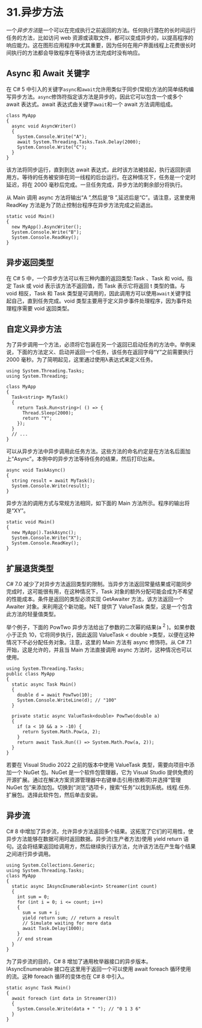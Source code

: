 # 31.异步方法

一个*异步方法*是一个可以在完成执行之前返回的方法。任何执行潜在的长时间运行任务的方法，比如访问 web 资源或读取文件，都可以变成异步的，以提高程序的响应能力。这在图形应用程序中尤其重要，因为任何在用户界面线程上花费很长时间执行的方法都会导致程序在等待该方法完成时没有响应。

## Async 和 Await 关键字

在 C# 5 中引入的关键字`async`和`await`允许用类似于同步(常规)方法的简单结构编写异步方法。`async`修饰符指定该方法是异步的，因此它可以包含一个或多个 await 表达式。await 表达式由关键字`await`和一个 await 方法调用组成。

```
class MyApp
{
  async void AsyncWriter()
  {
    System.Console.Write("A");
    await System.Threading.Tasks.Task.Delay(2000);
    System.Console.Write("C");
  }
}

```

该方法将同步运行，直到到达 await 表达式，此时该方法被挂起，执行返回到调用方。等待的任务被安排在同一线程的后台运行。在这种情况下，任务是一个定时延迟，将在 2000 毫秒后完成。一旦任务完成，异步方法的剩余部分将执行。

从 Main 调用 async 方法将输出“A ”,然后是“B ”,延迟后是“C”。请注意，这里使用 ReadKey 方法是为了防止控制台程序在异步方法完成之前退出。

```
static void Main()
{
  new MyApp().AsyncWriter();
  System.Console.Write("B");
  System.Console.ReadKey();
}

```

## 异步返回类型

在 C# 5 中，一个异步方法可以有三种内置的返回类型:Task <t>、Task 和 void。指定 Task 或 void 表示该方法不返回值，而 Task <t>表示它将返回 t 类型的值。与 void 相反，Task 和 Task <t>类型是可调用的，因此调用方可以使用`await`关键字挂起自己，直到任务完成。void 类型主要用于定义异步事件处理程序，因为事件处理程序需要 void 返回类型。</t></t></t>

## 自定义异步方法

为了异步调用一个方法，必须将它包装在另一个返回已启动任务的方法中。举例来说，下面的方法定义、启动并返回一个任务，该任务在返回字母“Y”之前需要执行 2000 毫秒。为了简明起见，这里通过使用λ表达式来定义任务。

```
using System.Threading.Tasks;
using System.Threading;

class MyApp
{
  Task<string> MyTask()
  {
    return Task.Run<string>( () => {
      Thread.Sleep(2000);
      return "Y";
    });
  }
  // ...
}

```

可以从异步方法中异步调用此任务方法。这些方法的命名约定是在方法名后面加上“Async”。本例中的异步方法等待任务的结果，然后打印出来。

```
async void TaskAsync()
{
  string result = await MyTask();
  System.Console.Write(result);
}

```

异步方法的调用方式与常规方法相同，如下面的 Main 方法所示。程序的输出将是“XY”。

```
static void Main()
{
  new MyApp().TaskAsync();
  System.Console.Write("X");
  System.Console.ReadKey();
}

```

## 扩展退货类型

C# 7.0 减少了对异步方法返回类型的限制。当异步方法返回常量结果或可能同步完成时，这可能很有用，在这种情况下，Task 对象的额外分配可能会成为不希望的性能成本。条件是返回的类型必须实现 GetAwaiter 方法，该方法返回一个 Awaiter 对象。来利用这个新功能。NET 提供了 ValueTask <t>类型，这是一个包含此方法的轻量值类型。</t>

举个例子，下面的 PowTwo 异步方法给出了参数的二次幂的结果(a <sup>2</sup> )。如果参数小于正负 10，它将同步执行，因此返回 ValueTask < double >类型，以便在这种情况下不必分配任务对象。注意，这里的 Main 方法有 async 修饰符。从 C# 7.1 开始，这是允许的，并且当 Main 方法直接调用 async 方法时，这种情况也可以使用。

```
using System.Threading.Tasks;
public class MyApp
{
  static async Task Main()
  {
    double d = await PowTwo(10);
    System.Console.WriteLine(d); // "100"
  }

  private static async ValueTask<double> PowTwo(double a)
  {
    if (a < 10 && a > -10) {
      return System.Math.Pow(a, 2);
    }
    return await Task.Run(() => System.Math.Pow(a, 2));
  }
}

```

若要在 Visual Studio 2022 之前的版本中使用 ValueTask 类型，需要向项目中添加一个 NuGet 包。NuGet 是一个软件包管理器，它为 Visual Studio 提供免费的开源扩展。通过在解决方案资源管理器中右键单击引用(依赖项)并选择“管理 NuGet 包”来添加包。切换到“浏览”选项卡，搜索“任务”以找到系统。线程.任务.扩展包。选择此软件包，然后单击安装。

## 异步流

C# 8 中增加了异步流，允许异步方法返回多个结果。这拓宽了它们的可用性，使异步方法能够在数据可用时返回数据。异步流(生产者方法)使用 yield return 语句。这会将结果返回给调用方，然后继续执行该方法，允许该方法在产生每个结果之间进行异步调用。

```
using System.Collections.Generic;
using System.Threading.Tasks;
class MyApp
{
  static async IAsyncEnumerable<int> Streamer(int count)
  {
    int sum = 0;
    for (int i = 0; i <= count; i++)
    {
      sum = sum + i;
      yield return sum; // return a result
      // Simulate waiting for more data
      await Task.Delay(1000);
    }
    // end stream
  }
}

```

为了异步流的目的，C# 8 增加了通用枚举器接口的异步版本。IAsyncEnumerable <t>接口在这里用于返回一个可以使用 await foreach 循环使用的流。这种 foreach 循环的变体也在 C# 8 中引入。</t>

```
static async Task Main()
{
  await foreach (int data in Streamer(3))
  {
    System.Console.Write(data + " "); // "0 1 3 6"
  }
}

```